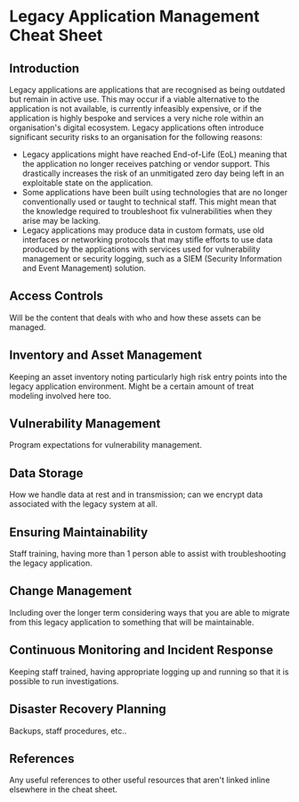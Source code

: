 # Legacy Application Management Cheat Sheet

## Introduction

Legacy applications are applications that are recognised as being outdated but remain in active use. This may occur if a viable alternative to the application is not available, is currently infeasibly expensive, or if the application is highly bespoke and services a very niche role within an organisation's digital ecosystem. Legacy applications often introduce significant security risks to an organisation for the following reasons:

- Legacy applications might have reached End-of-Life (EoL) meaning that the application no longer receives patching or vendor support. This drastically increases the risk of an unmitigated zero day being left in an exploitable state on the application.
- Some applications have been built using technologies that are no longer conventionally used or taught to technical staff. This might mean that the knowledge required to troubleshoot fix vulnerabilities when they arise may be lacking.
- Legacy applications may produce data in custom formats, use old interfaces or networking protocols that may stifle efforts to use data produced by the applications with services used for vulnerability management or security logging, such as a SIEM (Security Information and Event Management) solution.

## Access Controls

Will be the content that deals with who and how these assets can be managed.

## Inventory and Asset Management

Keeping an asset inventory noting particularly high risk entry points into the legacy application environment. Might be a certain amount of treat modeling involved here too.

## Vulnerability Management

Program expectations for vulnerability management. 

## Data Storage

How we handle data at rest and in transmission; can we encrypt data associated with the legacy system at all.

## Ensuring Maintainability

Staff training, having more than 1 person able to assist with troubleshooting the legacy application.

## Change Management

Including over the longer term considering ways that you are able to migrate from this legacy application to something that will be maintainable. 

## Continuous Monitoring and Incident Response

Keeping staff trained, having appropriate logging up and running so that it is possible to run investigations.

## Disaster Recovery Planning

Backups, staff procedures, etc..

## References

Any useful references to other useful resources that aren't linked inline elsewhere in the cheat sheet.
